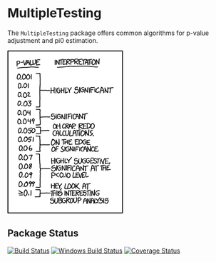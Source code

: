 # MultipleTesting

The `MultipleTesting` package offers common algorithms for p-value adjustment and pi0 estimation.

![xkcd p-value guide](pvalues.png)

## Package Status

[![Build Status](https://travis-ci.org/julian-gehring/MultipleTesting.jl.svg?branch=master)](https://travis-ci.org/julian-gehring/MultipleTesting.jl)
[![Windows Build Status](https://ci.appveyor.com/api/projects/status/1ld0ppptisirryt1/branch/master?svg=true)](https://ci.appveyor.com/project/julian-gehring/multipletesting-jl/branch/master)
[![Coverage Status](https://coveralls.io/repos/julian-gehring/MultipleTesting.jl/badge.svg?branch=master)](https://coveralls.io/r/julian-gehring/MultipleTesting.jl?branch=master)
